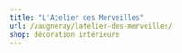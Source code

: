 ```yaml
---
title: "L'Atelier des Merveilles"
url: /vaugneray/latelier-des-merveilles/
shop: décoration intérieure
---
```

